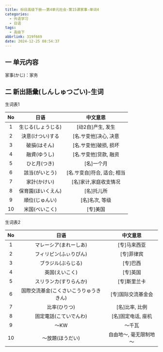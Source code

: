 ```yaml
---
title: 标日高级下册——第4单元社会-第15课家事-单词4
categories:
  - 外语学习
  - 日语
tags:
  - 高级下
abbrlink: 319f669
date: 2024-12-25 08:54:37
---
```

## 一 单元内容

家事(かじ)：家务

<!--more-->

## 二 新出語彙(しんしゅつごい)-生词

生词表1

|  No  |        日语        |          中文意思           |
| :--: | :----------------: | :-------------------------: |
|  1   | 生じる(しょうじる) |      [动2自]产生, 发生      |
|  2   |  決意(けつい)する  |    [名.サ变他]决心, 决意    |
|  3   |    破損(はそん)    |    [名.サ变他]破损, 损坏    |
|  4   |    融資(ゆうし)    |    [名.サ变他]贷款, 融资    |
|  5   |    ひと月(つき)    |         [名]一个月          |
|  6   |   該当(がいとう)   | [名.サ变自]符合, 适合; 相当 |
|  7   |    家計(かけい)    |    [名]家计,家庭收支情况    |
|  8   | 保育園(ほいくえん) |         [名]托儿所          |
|  9   |   順位(じゅんい)   |       [名]名次, 等级        |
|  10  |   米国(べいこく)   |          [专]美国           |

生词表2

|  No  |                  日语                  |        中文意思        |
| :--: | :------------------------------------: | :--------------------: |
|  1   |         マレーシア(まれーしあ)         |      [专]马来西亚      |
|  2   |         フィリピン(ふぃりぴん)         |       [专]菲律宾       |
|  3   |           ブラジル(ぶらじる)           |        [专]巴西        |
|  4   |             英国(えいこく)             |        [专]英国        |
|  5   |         スリランカ(すりらんか)         |      [专]斯里兰卡      |
|  6   | 国際交流基金(こくさいこうりゅうききん) |   [专]国际交流基金会   |
|  7   |              比率(ひりつ)              |     [名]比率, 比例     |
|  8   |         固定電話(こていでんわ)         |   [名]固定电话, 座机   |
|  9   |                  ～KW                  |         ～千瓦         |
|  10  |            ～放題(ほうだい)            | 自由地～, 毫无限制地～ |

